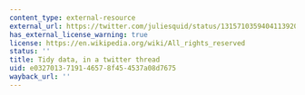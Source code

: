 ```yaml
---
content_type: external-resource
external_url: https://twitter.com/juliesquid/status/1315710359404113920
has_external_license_warning: true
license: https://en.wikipedia.org/wiki/All_rights_reserved
status: ''
title: Tidy data, in a twitter thread
uid: e0327013-7191-4657-8f45-4537a08d7675
wayback_url: ''
---
```

